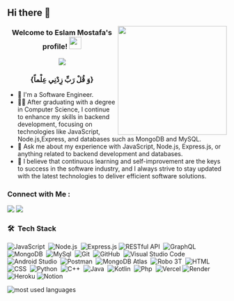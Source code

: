## Hi there 👋

<!--
**EslamElgamel/EslamElgamel** is a ✨ _special_ ✨ repository because its `README.md` (this file) appears on your GitHub profile.


<img width="250" align="right" src="https://c.tenor.com/_DOBjnGspYAAAAAM/code-coding.gif">

<h3 align="center">
  Welcome to Yousef Dergham's profile!
  <img src="https://media.giphy.com/media/hvRJCLFzcasrR4ia7z/giphy.gif" width="28">
</h3>

<!-- Typing SVG by DenverCoder1 - https://github.com/DenverCoder1/readme-typing-svg -->

<img width="250" align="right" src="https://c.tenor.com/_DOBjnGspYAAAAAM/code-coding.gif">

<h3 align="center">
  Welcome to Eslam Mostafa's profile!
  <img src="https://media.giphy.com/media/hvRJCLFzcasrR4ia7z/giphy.gif" width="28">
</h3>

<!-- Typing SVG by DenverCoder1 - https://github.com/DenverCoder1/readme-typing-svg -->
<p align="center">
  <a href="https://github.com/DenverCoder1/readme-typing-svg"><img src="https://readme-typing-svg.herokuapp.com/?lines=Back-End%20|%20Node.js%20Developer;Always%20learning%20new%20things&font=Fira%20Code&center=true&width=440&height=45&color=f75c7e&vCenter=true&size=22"></a>
</p> 
<h3 align="center"> {وَ قُلْ رَبِّ زِدْنِي عِلْماً} </h3>


- 🏢 I'm a Software Engineer.
- 👨‍💻 After graduating with a degree in Computer Science, I continue to enhance my skills in backend development, focusing on technologies like JavaScript, Node.js,Express, and databases such as MongoDB and MySQL.
- 💬 Ask me about my experience with JavaScript, Node.js, Express.js, or anything related to backend development and databases.
- 🎯 I believe that continuous learning and self-improvement are the keys to success in the software industry, and I always strive to stay updated with the latest technologies to deliver efficient software solutions.


### Connect with Me :

<a href="https://www.linkedin.com/in/eslam-mostafa-6b8b57306/" target="_blank"><img src="https://img.shields.io/badge/Eslam%20Mostafa-0077B5?style=for-the-badge&logo=Linkedin&logoColor=white"/></a>
<a href="islam.mostafa893@gmail.com" target="_blank"><img src="https://img.shields.io/badge/Eslam%20Mostafa-D14836?style=for-the-badge&logo=Gmail&logoColor=white"/></a>


### 🛠 &nbsp;Tech Stack
![JavaScript](https://img.shields.io/badge/-JavaScript-05122A?style=flat&logo=javascript)&nbsp;
![Node.js](https://img.shields.io/badge/-Node.js-05122A?style=flat&logo=node.js&logoColor=339933)&nbsp;
![Express.js](https://img.shields.io/badge/-Express-000000?style=flat&logo=express&logoColor=white)
![RESTful API](https://img.shields.io/badge/-RESTful%20API-05122A?style=flat&logo=restapi&logoColor=green)&nbsp;
![GraphQL](https://img.shields.io/badge/-GraphQL-05122A?style=flat&logo=GraphQL)&nbsp;
![MongoDB](https://img.shields.io/badge/-MongoDB-05122A?style=flat&logo=MongoDB)&nbsp;
![MySql](https://img.shields.io/badge/-MySql-05122A?style=flat&logo=MySql)&nbsp;
![Git](https://img.shields.io/badge/-Git-05122A?style=flat&logo=git)&nbsp;
![GitHub](https://img.shields.io/badge/-GitHub-05122A?style=flat&logo=github)&nbsp;
![Visual Studio Code](https://img.shields.io/badge/-Visual%20Studio%20Code-05122A?style=flat&logo=visualstudiocode&logoColor=007ACC)&nbsp;
![Android Studio](https://img.shields.io/badge/-Android%20Studio-05122A?style=flat&logo=android-studio&logoColor=3DDC84)&nbsp;
![Postman](https://img.shields.io/badge/-Postman-05122A?style=flat&logo=postman&logoColor=FF6C37)&nbsp;
![MongoDB Atlas](https://img.shields.io/badge/-MongoDB%20Atlas-05122A?style=flat&logo=mongodb&logoColor=47A248)&nbsp;
![Robo 3T](https://img.shields.io/badge/-Robo%203T-05122A?style=flat&logo=robo3t&logoColor=4DB33D)&nbsp;
![HTML](https://img.shields.io/badge/-HTML-05122A?style=flat&logo=HTML5)&nbsp;
![CSS](https://img.shields.io/badge/-CSS-05122A?style=flat&logo=CSS3&logoColor=1572B6)&nbsp;
![Python](https://img.shields.io/badge/-Python%20-05122A?style=flat&logo=python)&nbsp;
![C++](https://img.shields.io/badge/-C++-05122A?style=flat&logo=CPlusPlus)&nbsp;
![Java](https://img.shields.io/badge/-Java-05122A?style=flat&logo=Java)&nbsp;
![Kotlin](https://img.shields.io/badge/-Kotlin-05122A?style=flat&logo=Kotlin)&nbsp;
![Php](https://img.shields.io/badge/-Php-05122A?style=flat&logo=Php)&nbsp;
![Vercel](https://img.shields.io/badge/-Vercel-05122A?style=flat&logo=vercel)
![Render](https://img.shields.io/badge/-Render-05122A?style=flat&logo=Render)
![Heroku](https://img.shields.io/badge/-Heroku-05122A?style=flat&logo=Heroku)
![Notion](https://img.shields.io/badge/-Notion-000000?style=flat&logo=notion&logoColor=white)






<img align="left" src="https://github-readme-stats.vercel.app/api/top-langs?username=EslamElgamel&show_icons=true&locale=en&layout=compact&theme=radical" alt="most used languages" />

<br>

